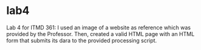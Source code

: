 # lab4
Lab 4 for ITMD 361:
I used an image of a website as reference which was provided by the Professor. Then, created a valid HTML page with an HTML form that submits its dara to the provided processing script. 



